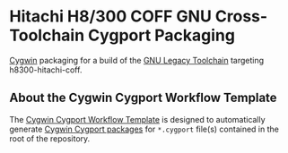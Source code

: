 Hitachi H8/300 COFF GNU Cross-Toolchain Cygport Packaging
=========================================================
[Cygwin](https://cygwin.com/) packaging for a build of the
[GNU Legacy Toolchain](https://github.com/BrickBot/GNU-Legacy-Toolchain)
targeting h8300-hitachi-coff.


About the Cygwin Cygport Workflow Template
------------------------------------------
The [Cygwin Cygport Workflow Template](https://github.com/mesheets/Cygport-Workflow-Template)
is designed to automatically generate
[Cygwin Cygport packages](https://cygwin.com/packaging-contributors-guide.html)
for `*.cygport` file(s) contained in the root of the repository.
